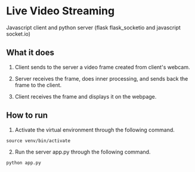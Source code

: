# Live Video Streaming
Javascript client and python server (flask flask_socketio and javascript socket.io) 

## What it does
1. Client sends to the server a video frame created from client's webcam.

2. Server receives the frame, does inner processing, and sends back the frame to the client.

3. Client receives the frame and displays it on the webpage.

## How to run
1. Activate the virtual environment through the following command.
```
source venv/bin/activate
```

2. Run the server app.py through the following command.
```
python app.py
```
